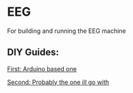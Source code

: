 # EEG
For building and running the EEG machine

## DIY Guides:
[First: Arduino based one](https://www.instructables.com/id/Mini-Arduino-Portable-EEG-Brain-Wave-Monitor-/)

[Second: Probably the one ill go with](https://www.instructables.com/id/DIY-EEG-and-ECG-Circuit/)
